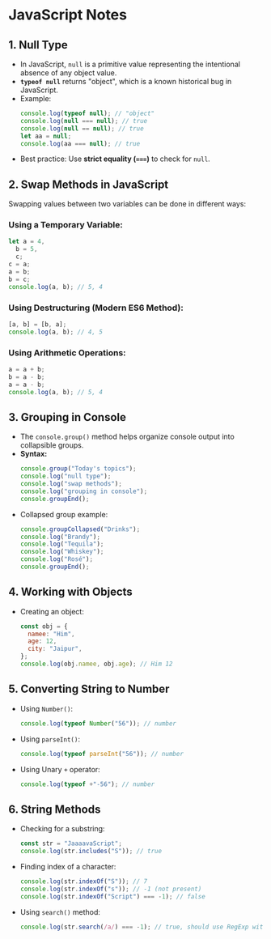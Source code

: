 # JavaScript Notes

## 1. Null Type

- In JavaScript, `null` is a primitive value representing the intentional absence of any object value.
- **`typeof null`** returns "object", which is a known historical bug in JavaScript.
- Example:
  ```javascript
  console.log(typeof null); // "object"
  console.log(null === null); // true
  console.log(null == null); // true
  let aa = null;
  console.log(aa === null); // true
  ```
- Best practice: Use **strict equality (`===`)** to check for `null`.

## 2. Swap Methods in JavaScript

Swapping values between two variables can be done in different ways:

### Using a Temporary Variable:

```javascript
let a = 4,
  b = 5,
  c;
c = a;
a = b;
b = c;
console.log(a, b); // 5, 4
```

### Using Destructuring (Modern ES6 Method):

```javascript
[a, b] = [b, a];
console.log(a, b); // 4, 5
```

### Using Arithmetic Operations:

```javascript
a = a + b;
b = a - b;
a = a - b;
console.log(a, b); // 5, 4
```

## 3. Grouping in Console

- The `console.group()` method helps organize console output into collapsible groups.
- **Syntax:**
  ```javascript
  console.group("Today's topics");
  console.log("null type");
  console.log("swap methods");
  console.log("grouping in console");
  console.groupEnd();
  ```
- Collapsed group example:
  ```javascript
  console.groupCollapsed("Drinks");
  console.log("Brandy");
  console.log("Tequila");
  console.log("Whiskey");
  console.log("Rosé");
  console.groupEnd();
  ```

## 4. Working with Objects

- Creating an object:
  ```javascript
  const obj = {
    namee: "Him",
    age: 12,
    city: "Jaipur",
  };
  console.log(obj.namee, obj.age); // Him 12
  ```

## 5. Converting String to Number

- Using `Number()`:
  ```javascript
  console.log(typeof Number("56")); // number
  ```
- Using `parseInt()`:
  ```javascript
  console.log(typeof parseInt("56")); // number
  ```
- Using Unary `+` operator:
  ```javascript
  console.log(typeof +"-56"); // number
  ```

## 6. String Methods

- Checking for a substring:
  ```javascript
  const str = "JaaaavaScript";
  console.log(str.includes("S")); // true
  ```
- Finding index of a character:
  ```javascript
  console.log(str.indexOf("S")); // 7
  console.log(str.indexOf("s")); // -1 (not present)
  console.log(str.indexOf("Script") === -1); // false
  ```
- Using `search()` method:
  ```javascript
  console.log(str.search(/a/) === -1); // true, should use RegExp without quotes)
  ```
